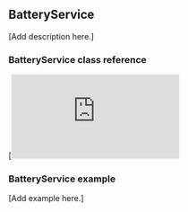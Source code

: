 ## BatteryService

[Add description here.]

### BatteryService class reference

[![View code](http://os.mbed.com/docs/v5.7/mbed-os-api-doxy/class_battery_service.html)

### BatteryService example

[Add example here.]
